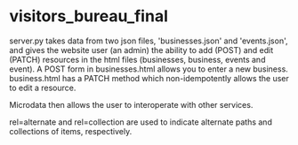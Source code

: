 visitors_bureau_final
=====================
server.py takes data from two json files, 'businesses.json' and 'events.json', and gives the website user (an admin) the ability to add (POST) and edit (PATCH) resources in the html files (businesses, business, events and event).  A POST form in businesses.html allows you to enter a new business. business.html has a PATCH method which non-idempotently allows the user to edit a resource. 

Microdata then allows the user to interoperate with other services.

rel=alternate and rel=collection are used to indicate alternate paths and collections of items, respectively.
